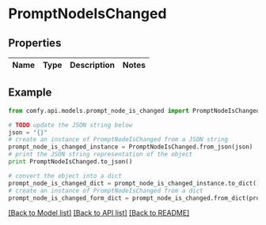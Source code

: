 # PromptNodeIsChanged


## Properties

Name | Type | Description | Notes
------------ | ------------- | ------------- | -------------

## Example

```python
from comfy.api.models.prompt_node_is_changed import PromptNodeIsChanged

# TODO update the JSON string below
json = "{}"
# create an instance of PromptNodeIsChanged from a JSON string
prompt_node_is_changed_instance = PromptNodeIsChanged.from_json(json)
# print the JSON string representation of the object
print PromptNodeIsChanged.to_json()

# convert the object into a dict
prompt_node_is_changed_dict = prompt_node_is_changed_instance.to_dict()
# create an instance of PromptNodeIsChanged from a dict
prompt_node_is_changed_form_dict = prompt_node_is_changed.from_dict(prompt_node_is_changed_dict)
```
[[Back to Model list]](../README.md#documentation-for-models) [[Back to API list]](../README.md#documentation-for-api-endpoints) [[Back to README]](../README.md)



